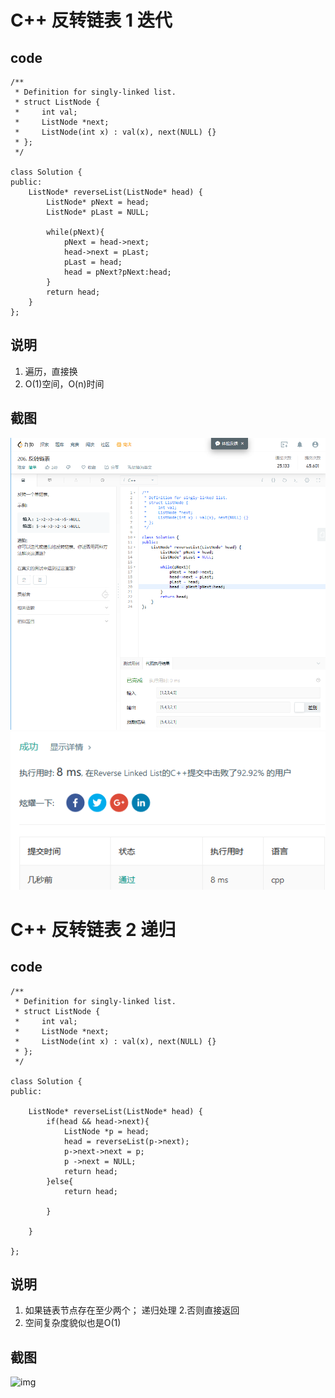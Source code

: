 # C++ 反转链表 1 迭代
## code
```
/**
 * Definition for singly-linked list.
 * struct ListNode {
 *     int val;
 *     ListNode *next;
 *     ListNode(int x) : val(x), next(NULL) {}
 * };
 */

class Solution {
public:
    ListNode* reverseList(ListNode* head) {
        ListNode* pNext = head;
        ListNode* pLast = NULL;
        
        while(pNext){
            pNext = head->next;
            head->next = pLast;
            pLast = head;
            head = pNext?pNext:head;
        }
        return head;
    }
};
```
## 说明
1. 遍历，直接换
2. O(1)空间，O(n)时间

## 截图

![img](20181218113055-HJ-way1.png)
![img](20181218120228-HJ-way1.png)

# C++ 反转链表 2 递归
## code
```
/**
 * Definition for singly-linked list.
 * struct ListNode {
 *     int val;
 *     ListNode *next;
 *     ListNode(int x) : val(x), next(NULL) {}
 * };
 */

class Solution {
public:

    ListNode* reverseList(ListNode* head) {
        if(head && head->next){
            ListNode *p = head;
            head = reverseList(p->next);
            p->next->next = p;
            p ->next = NULL;
            return head;
        }else{
            return head;
            
        }
       
    }
    
};
```
## 说明
1. 如果链表节点存在至少两个；
递归处理
2.否则直接返回
3. 空间复杂度貌似也是O(1)
## 截图
![img](20181218134938-HJ-way2)

